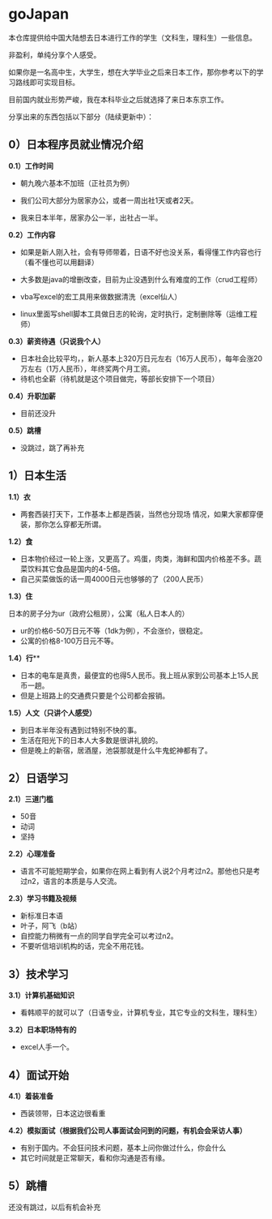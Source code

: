 # goJapan

本仓库提供给中国大陆想去日本进行工作的学生（文科生，理科生）一些信息。

非盈利，单纯分享个人感受。

如果你是一名高中生，大学生，想在大学毕业之后来日本工作，那你参考以下的学习路线即可实现目标。

目前国内就业形势严峻，我在本科毕业之后就选择了来日本东京工作。

分享出来的东西包括以下部分（陆续更新中）：


## 0）日本程序员就业情况介绍

**0.1）工作时间**

* 朝九晚六基本不加班（正社员为例）

* 我们公司大部分为居家办公，或者一周出社1天或者2天。
* 我来日本半年，居家办公一半，出社占一半。

**0.2）工作内容**

* 如果是新人刚入社，会有导师带着，日语不好也没关系，看得懂工作内容也行（看不懂也可以用翻译）

* 大多数是java的增删改查，目前为止没遇到什么有难度的工作（crud工程师）
* vba写excel的宏工具用来做数据清洗（excel仙人）
* linux里面写shell脚本工具做日志的轮询，定时执行，定制删除等（运维工程师）

**0.3）薪资待遇（只说我个人）**

* 日本社会比较平均，，新人基本上320万日元左右（16万人民币），每年会涨20万左右（1万人民币），年终奖两个月工资。
* 待机也全薪（待机就是这个项目做完，等部长安排下一个项目）

**0.4）升职加薪**

* 目前还没升

**0.5）跳槽**

* 没跳过，跳了再补充

## 1）日本生活

**1.1）衣**

* 两套西装打天下，工作基本上都是西装，当然也分现场 情况，如果大家都穿便装，那你怎么穿都无所谓。

**1.2）食**

* 日本物价经过一轮上涨，又更高了。鸡蛋，肉类，海鲜和国内价格差不多。蔬菜饮料其它食品是国内的4-5倍。
* 自己买菜做饭的话一周4000日元也够够的了（200人民币）

**1.3）住**

日本的房子分为ur（政府公租房），公寓（私人日本人的）

* ur的价格6-50万日元不等（1dk为例），不会涨价，很稳定。
* 公寓的价格8-100万日元不等。

**1.4）行****

* 日本的电车是真贵，最便宜的也得5人民币。我上班从家到公司基本上15人民币一趟。
* 但是上班路上的交通费只要是个公司都会报销。

**1.5）人文（只讲个人感受）**

* 到日本半年没有遇到过特别不快的事。
* 生活在阳光下的日本人大多数是很讲礼貌的。
* 但是晚上的新宿，居酒屋，池袋那就是什么牛鬼蛇神都有了。

## 2）日语学习

**2.1）三道门槛**

* 50音
* 动词
* 坚持

**2.2）心理准备**

* 语言不可能短期学会，如果你在网上看到有人说2个月考过n2。那他也只是考过n2，语言的本质是与人交流。

**2.3）学习书籍及视频**

* 新标准日本语
* 叶子，阿飞（b站）
* 自控能力稍微有一点的同学自学完全可以考过n2。
* 不要听信培训机构的话，完全不用花钱。

## 3）技术学习

**3.1）计算机基础知识**

* 看韩顺平的就可以了（日语专业，计算机专业，其它专业的文科生，理科生）

**3.2）日本职场特有的**

* excel人手一个。

## 4）面试开始

**4.1）着装准备**

* 西装领带，日本这边很看重

**4.2）模拟面试（根据我们公司人事面试会问到的问题，有机会会采访人事）**

* 有别于国内。不会狂问技术问题，基本上问你做过什么，你会什么
* 其它时间就是正常聊天，看和你沟通是否有缘。

## 5）跳槽

还没有跳过，以后有机会补充

